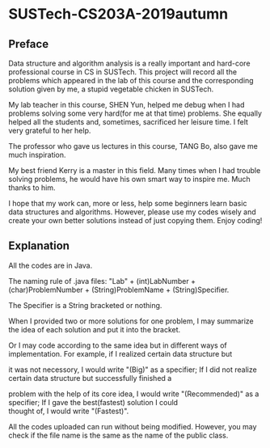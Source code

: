 # SUSTech-CS203A-2019autumn
## Preface
Data structure and algorithm analysis is a really important and hard-core professional course in CS in SUSTech. This project will record all the problems which appeared in the lab of this course and the corresponding solution given by me, a stupid vegetable chicken in SUSTech.  

My lab teacher in this course, SHEN Yun, helped me debug when I had problems solving some very hard(for me at that time) problems. She equally helped all the students and, sometimes, sacrificed her leisure time. I felt very grateful to her help.  

The professor who gave us lectures in this course, TANG Bo, also gave me much inspiration.  

My best friend Kerry is a master in this field. Many times when I had trouble solving problems, he would have his own smart way to inspire me. Much thanks to him.  

I hope that my work can, more or less, help some beginners learn basic data structures and algorithms. However, please use my codes wisely and create your own better solutions instead of just copying them. Enjoy coding!  
## Explanation
All the codes are in Java.


The naming rule of .java files: "Lab" + (int)LabNumber + (char)ProblemNumber + (String)ProblemName + (String)Specifier.

  The Specifier is a String bracketed or nothing. 
  
  When I provided two or more solutions for one problem, I may summarize the idea of each solution and put it into the bracket. 
  
  Or I may code according to the same idea but in different ways of implementation. For example, if I realized certain data structure but
  
  it was not necessory, I would write "(Big)" as a specifier; If I did not realize certain data structure but successfully finished a
  
  problem with the help of its core idea, I would write "(Recommended)" as a specifier; If I gave the best(fastest) solution I could         
  thought of, I would write "(Fastest)".

All the codes uploaded can run without being modified. However, you may check if the file name is the same as the name of the public class.
  

